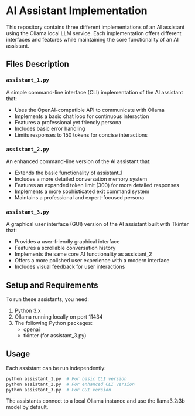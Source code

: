 # AI Assistant Implementation

This repository contains three different implementations of an AI assistant using the Ollama local LLM service. Each implementation offers different interfaces and features while maintaining the core functionality of an AI assistant.

## Files Description

### `assistant_1.py`
A simple command-line interface (CLI) implementation of the AI assistant that:
- Uses the OpenAI-compatible API to communicate with Ollama
- Implements a basic chat loop for continuous interaction
- Features a professional yet friendly persona
- Includes basic error handling
- Limits responses to 150 tokens for concise interactions

### `assistant_2.py`
An enhanced command-line version of the AI assistant that:
- Extends the basic functionality of assistant_1
- Includes a more detailed conversation memory system
- Features an expanded token limit (300) for more detailed responses
- Implements a more sophisticated exit command system
- Maintains a professional and expert-focused persona

### `assistant_3.py`
A graphical user interface (GUI) version of the AI assistant built with Tkinter that:
- Provides a user-friendly graphical interface
- Features a scrollable conversation history
- Implements the same core AI functionality as assistant_2
- Offers a more polished user experience with a modern interface
- Includes visual feedback for user interactions

## Setup and Requirements

To run these assistants, you need:
1. Python 3.x
2. Ollama running locally on port 11434
3. The following Python packages:
   - openai
   - tkinter (for assistant_3.py)

## Usage

Each assistant can be run independently:
```bash
python assistant_1.py  # For basic CLI version
python assistant_2.py  # For enhanced CLI version
python assistant_3.py  # For GUI version
```

The assistants connect to a local Ollama instance and use the llama3.2:3b model by default.

